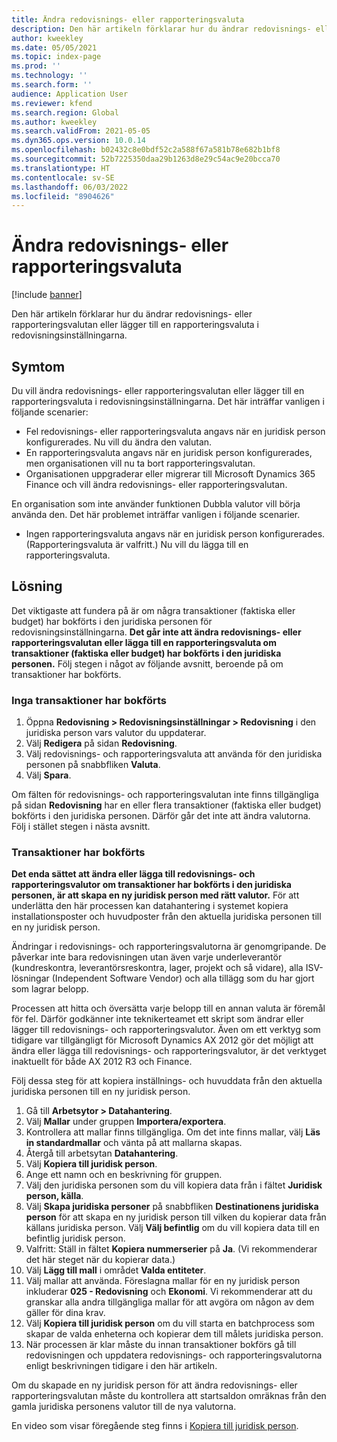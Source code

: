 ```yaml
---
title: Ändra redovisnings- eller rapporteringsvaluta
description: Den här artikeln förklarar hur du ändrar redovisnings- eller rapporteringsvalutan eller lägger till en rapporteringsvaluta i redovisningsinställningarna.
author: kweekley
ms.date: 05/05/2021
ms.topic: index-page
ms.prod: ''
ms.technology: ''
ms.search.form: ''
audience: Application User
ms.reviewer: kfend
ms.search.region: Global
ms.author: kweekley
ms.search.validFrom: 2021-05-05
ms.dyn365.ops.version: 10.0.14
ms.openlocfilehash: b02432c8e0bdf52c2a588f67a581b78e682b1bf8
ms.sourcegitcommit: 52b7225350daa29b1263d8e29c54ac9e20bcca70
ms.translationtype: HT
ms.contentlocale: sv-SE
ms.lasthandoff: 06/03/2022
ms.locfileid: "8904626"
---
```

# <a name="change-the-accounting-or-reporting-currency"></a>Ändra redovisnings- eller rapporteringsvaluta

[!include [banner](../includes/banner.md)]

Den här artikeln förklarar hur du ändrar redovisnings- eller rapporteringsvalutan eller lägger till en rapporteringsvaluta i redovisningsinställningarna.

## <a name="symptom"></a>Symtom

Du vill ändra redovisnings- eller rapporteringsvalutan eller lägger till en rapporteringsvaluta i redovisningsinställningarna. Det här inträffar vanligen i följande scenarier:

- Fel redovisnings- eller rapporteringsvaluta angavs när en juridisk person konfigurerades. Nu vill du ändra den valutan.
- En rapporteringsvaluta angavs när en juridisk person konfigurerades, men organisationen vill nu ta bort rapporteringsvalutan.
- Organisationen uppgraderar eller migrerar till Microsoft Dynamics 365 Finance och vill ändra redovisnings- eller rapporteringsvalutan.

En organisation som inte använder funktionen Dubbla valutor vill börja använda den. Det här problemet inträffar vanligen i följande scenarier.

- Ingen rapporteringsvaluta angavs när en juridisk person konfigurerades. (Rapporteringsvaluta är valfritt.) Nu vill du lägga till en rapporteringsvaluta.

## <a name="resolution"></a>Lösning

Det viktigaste att fundera på är om några transaktioner (faktiska eller budget) har bokförts i den juridiska personen för redovisningsinställningarna. **Det går inte att ändra redovisnings- eller rapporteringsvalutan eller lägga till en rapporteringsvaluta om transaktioner (faktiska eller budget) har bokförts i den juridiska personen.** Följ stegen i något av följande avsnitt, beroende på om transaktioner har bokförts.

### <a name="no-transactions-have-been-posted"></a>Inga transaktioner har bokförts

1. Öppna **Redovisning \> Redovisningsinställningar \> Redovisning** i den juridiska person vars valutor du uppdaterar.
2. Välj **Redigera** på sidan **Redovisning**.
3. Välj redovisnings- och rapporteringsvaluta att använda för den juridiska personen på snabbfliken **Valuta**.
4. Välj **Spara**.

Om fälten för redovisnings- och rapporteringsvalutan inte finns tillgängliga på sidan **Redovisning** har en eller flera transaktioner (faktiska eller budget) bokförts i den juridiska personen. Därför går det inte att ändra valutorna. Följ i stället stegen i nästa avsnitt.

### <a name="transactions-have-been-posted"></a>Transaktioner har bokförts

**Det enda sättet att ändra eller lägga till redovisnings- och rapporteringsvalutor om transaktioner har bokförts i den juridiska personen, är att skapa en ny juridisk person med rätt valutor.** För att underlätta den här processen kan datahantering i systemet kopiera installationsposter och huvudposter från den aktuella juridiska personen till en ny juridisk person.

Ändringar i redovisnings- och rapporteringsvalutorna är genomgripande. De påverkar inte bara redovisningen utan även varje underleverantör (kundreskontra, leverantörsreskontra, lager, projekt och så vidare), alla ISV-lösningar (Independent Software Vendor) och alla tillägg som du har gjort som lagrar belopp.

Processen att hitta och översätta varje belopp till en annan valuta är föremål för fel. Därför godkänner inte teknikerteamet ett skript som ändrar eller lägger till redovisnings- och rapporteringsvalutor. Även om ett verktyg som tidigare var tillgängligt för Microsoft Dynamics AX 2012 gör det möjligt att ändra eller lägga till redovisnings- och rapporteringsvalutor, är det verktyget inaktuellt för både AX 2012 R3 och Finance.

Följ dessa steg för att kopiera inställnings- och huvuddata från den aktuella juridiska personen till en ny juridisk person.

1. Gå till **Arbetsytor \> Datahantering**.
2. Välj **Mallar** under gruppen **Importera/exportera**.
3. Kontrollera att mallar finns tillgängliga. Om det inte finns mallar, välj **Läs in standardmallar** och vänta på att mallarna skapas.
4. Återgå till arbetsytan **Datahantering**.
5. Välj **Kopiera till juridisk person**.
6. Ange ett namn och en beskrivning för gruppen.
7. Välj den juridiska personen som du vill kopiera data från i fältet **Juridisk person, källa**.
8. Välj **Skapa juridiska personer** på snabbfliken **Destinationens juridiska person** för att skapa en ny juridisk person till vilken du kopierar data från källans juridiska person. Välj **Välj befintlig** om du vill kopiera data till en befintlig juridisk person.
9. Valfritt: Ställ in fältet **Kopiera nummerserier** på **Ja**. (Vi rekommenderar det här steget när du kopierar data.)
10. Välj **Lägg till mall** i området **Valda entiteter**.
11. Välj mallar att använda. Föreslagna mallar för en ny juridisk person inkluderar **025 - Redovisning** och **Ekonomi**. Vi rekommenderar att du granskar alla andra tillgängliga mallar för att avgöra om någon av dem gäller för dina krav.
12. Välj **Kopiera till juridisk person** om du vill starta en batchprocess som skapar de valda enheterna och kopierar dem till målets juridiska person.
13. När processen är klar måste du innan transaktioner bokförs gå till redovisningen och uppdatera redovisnings- och rapporteringsvalutorna enligt beskrivningen tidigare i den här artikeln.

Om du skapade en ny juridisk person för att ändra redovisnings- eller rapporteringsvalutan måste du kontrollera att startsaldon omräknas från den gamla juridiska personens valutor till de nya valutorna.

En video som visar föregående steg finns i [Kopiera till juridisk person](https://community.dynamics.com/365/b/techtalks/posts/copy-into-legal-entity-october-24-2017).

